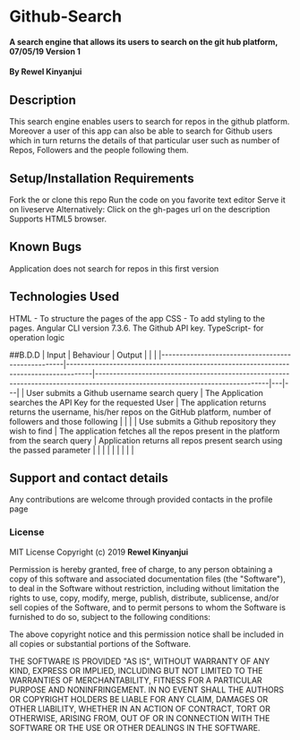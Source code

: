# Github-Search
#### A search engine that allows its users to search on the git hub platform, 07/05/19 Version 1
#### By **Rewel Kinyanjui**
## Description
This search engine enables users to search for repos in the github platform. Moreover a  user of this app can also be able to search for Github users which in turn returns the details of that particular user such as number of Repos, Followers and the people following them.
## Setup/Installation Requirements
Fork the or clone this repo
Run the code on you favorite text editor
Serve it on liveserve
Alternatively: Click on the gh-pages url on the description
Supports HTML5 browser.
## Known Bugs
Application does not search for repos in this first version
## Technologies Used
HTML - To structure the pages of the app
CSS - To add styling to the pages.
Angular CLI version 7.3.6.
The Github API key.
TypeScript- for operation logic

##B.D.D
| Input                                             | Behaviour                                                                           | Output                                                                                                                       |   |   |
|---------------------------------------------------|-------------------------------------------------------------------------------------|------------------------------------------------------------------------------------------------------------------------------|---|---|
| User submits a Github username search query       | The Application searches the API  Key for the requested User                        | The application returns returns the username,  his/her repos on the GitHub platform, number of followers and those following |   |   |
| Use submits a Github repository they wish to find | The application fetches all the repos present in the platform from the search query | Application returns all repos present  search using the passed parameter                                                     |   |   |
|                                                   |                                                                                     |                                                                                                                              |   |   |
## Support and contact details
Any contributions are welcome through provided contacts in the profile page
### License
  MIT License
Copyright (c) 2019 **Rewel Kinyanjui**

Permission is hereby granted, free of charge, to any person obtaining a copy
of this software and associated documentation files (the "Software"), to deal
in the Software without restriction, including without limitation the rights
to use, copy, modify, merge, publish, distribute, sublicense, and/or sell
copies of the Software, and to permit persons to whom the Software is
furnished to do so, subject to the following conditions:

The above copyright notice and this permission notice shall be included in all
copies or substantial portions of the Software.

THE SOFTWARE IS PROVIDED "AS IS", WITHOUT WARRANTY OF ANY KIND, EXPRESS OR
IMPLIED, INCLUDING BUT NOT LIMITED TO THE WARRANTIES OF MERCHANTABILITY,
FITNESS FOR A PARTICULAR PURPOSE AND NONINFRINGEMENT. IN NO EVENT SHALL THE
AUTHORS OR COPYRIGHT HOLDERS BE LIABLE FOR ANY CLAIM, DAMAGES OR OTHER
LIABILITY, WHETHER IN AN ACTION OF CONTRACT, TORT OR OTHERWISE, ARISING FROM,
OUT OF OR IN CONNECTION WITH THE SOFTWARE OR THE USE OR OTHER DEALINGS IN THE
SOFTWARE.